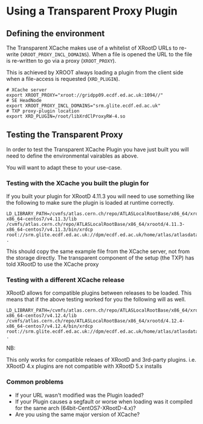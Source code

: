 
# Using a Transparent Proxy Plugin


## Defining the environment

The Transparent XCache makes use of a whitelist of XRootD URLs to re-write (`XROOT_PROXY_INCL_DOMAINS`).
When a file is opened the URL to the file is re-written to go via a proxy  (`XROOT_PROXY`).

This is achieved by XROOT always loading a plugin from the client side when a file-access is requested (`XRD_PLUGIN`).


```
# XCache server
export XROOT_PROXY="xroot://gridpp09.ecdf.ed.ac.uk:1094//"
# SE HeadNode
export XROOT_PROXY_INCL_DOMAINS="srm.glite.ecdf.ed.ac.uk"
# TXP proxy-plugin location
export XRD_PLUGIN=/root/libXrdClProxyRW-4.so
```

## Testing the Transparent Proxy

In order to test the Transparent XCache Plugin you have just built you will need to define the environmental vairables as above.

You will want to adapt these to your use-case.

### Testing with the XCache you built the plugin for

If you built your plugin for XRootD 4.11.3 you will need to use something like the following to make sure the plugin is loaded at runtime correctly.

```
LD_LIBRARY_PATH=/cvmfs/atlas.cern.ch/repo/ATLASLocalRootBase/x86_64/xrootd/4.11.3-x86_64-centos7/v4.11.3/lib /cvmfs/atlas.cern.ch/repo/ATLASLocalRootBase/x86_64/xrootd/4.11.3-x86_64-centos7/v4.11.3/bin/xrdcp root://srm.glite.ecdf.ed.ac.uk://dpm/ecdf.ed.ac.uk/home/atlas/atlasdatadisk/rucio/data17_5TeV/05/2f/data17_5TeV.00340910.physics_Main.merge.AOD.f911_m1917._lb0264._0001.1 .
```

This should copy the same example file from the XCache server, not from the storage directly. The transparent component of the setup (the TXP) has told XRootD to use the XCache proxy 

### Testing with a different XCache release

XRootD allows for compatible plugins between releases to be loaded. This means that if the above testing worked for you the following will as well.

```
LD_LIBRARY_PATH=/cvmfs/atlas.cern.ch/repo/ATLASLocalRootBase/x86_64/xrootd/4.12.4-x86_64-centos7/v4.12.4/lib /cvmfs/atlas.cern.ch/repo/ATLASLocalRootBase/x86_64/xrootd/4.12.4-x86_64-centos7/v4.12.4/bin/xrdcp root://srm.glite.ecdf.ed.ac.uk://dpm/ecdf.ed.ac.uk/home/atlas/atlasdatadisk/rucio/data17_5TeV/05/2f/data17_5TeV.00340910.physics_Main.merge.AOD.f911_m1917._lb0264._0001.1 .
```

NB:

This only works for compatible releaes of XRootD and 3rd-party plugins. i.e. XRootD 4.x plugins are not compatible with XRootD 5.x installs


### Common problems

* If your URL wasn't modified was the Plugin loaded?
* If your Plugin causes a segfault or worse when loading was it compiled for the same arch (64bit-CentOS7-XRootD-4.x)?
* Are you using the same major version of XCache?

